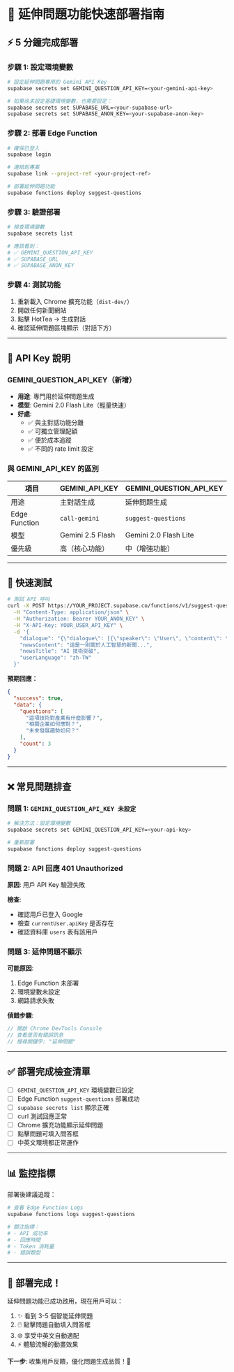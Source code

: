 # 🚀 延伸問題功能快速部署指南

## ⚡ 5 分鐘完成部署

### 步驟 1: 設定環境變數

```bash
# 設定延伸問題專用的 Gemini API Key
supabase secrets set GEMINI_QUESTION_API_KEY=<your-gemini-api-key>

# 如果尚未設定基礎環境變數，也需要設定：
supabase secrets set SUPABASE_URL=<your-supabase-url>
supabase secrets set SUPABASE_ANON_KEY=<your-supabase-anon-key>
```

### 步驟 2: 部署 Edge Function

```bash
# 確保已登入
supabase login

# 連結到專案
supabase link --project-ref <your-project-ref>

# 部署延伸問題功能
supabase functions deploy suggest-questions
```

### 步驟 3: 驗證部署

```bash
# 檢查環境變數
supabase secrets list

# 應該看到：
# ✅ GEMINI_QUESTION_API_KEY
# ✅ SUPABASE_URL
# ✅ SUPABASE_ANON_KEY
```

### 步驟 4: 測試功能

1. 重新載入 Chrome 擴充功能（`dist-dev/`）
2. 開啟任何新聞網站
3. 點擊 HotTea → 生成對話
4. 確認延伸問題區塊顯示（對話下方）

---

## 🔑 API Key 說明

### GEMINI_QUESTION_API_KEY（新增）

- **用途**: 專門用於延伸問題生成
- **模型**: Gemini 2.0 Flash Lite（輕量快速）
- **好處**:
  - ✅ 與主對話功能分離
  - ✅ 可獨立管理配額
  - ✅ 便於成本追蹤
  - ✅ 不同的 rate limit 設定

### 與 GEMINI_API_KEY 的區別

| 項目 | GEMINI_API_KEY | GEMINI_QUESTION_API_KEY |
|-----|----------------|------------------------|
| 用途 | 主對話生成 | 延伸問題生成 |
| Edge Function | `call-gemini` | `suggest-questions` |
| 模型 | Gemini 2.5 Flash | Gemini 2.0 Flash Lite |
| 優先級 | 高（核心功能） | 中（增強功能） |

---

## 🧪 快速測試

```bash
# 測試 API 呼叫
curl -X POST https://YOUR_PROJECT.supabase.co/functions/v1/suggest-questions \
  -H "Content-Type: application/json" \
  -H "Authorization: Bearer YOUR_ANON_KEY" \
  -H "X-API-Key: YOUR_USER_API_KEY" \
  -d '{
    "dialogue": "{\"dialogue\": [{\"speaker\": \"User\", \"content\": \"測試\"}]}",
    "newsContent": "這是一則關於人工智慧的新聞...",
    "newsTitle": "AI 技術突破",
    "userLanguage": "zh-TW"
  }'
```

**預期回應：**
```json
{
  "success": true,
  "data": {
    "questions": [
      "這項技術對產業有什麼影響？",
      "相關企業如何應對？",
      "未來發展趨勢如何？"
    ],
    "count": 3
  }
}
```

---

## ❌ 常見問題排查

### 問題 1: `GEMINI_QUESTION_API_KEY 未設定`

```bash
# 解決方法：設定環境變數
supabase secrets set GEMINI_QUESTION_API_KEY=<your-api-key>

# 重新部署
supabase functions deploy suggest-questions
```

### 問題 2: API 回應 401 Unauthorized

**原因**: 用戶 API Key 驗證失敗

**檢查**:
- 確認用戶已登入 Google
- 檢查 `currentUser.apiKey` 是否存在
- 確認資料庫 `users` 表有該用戶

### 問題 3: 延伸問題不顯示

**可能原因**:
1. Edge Function 未部署
2. 環境變數未設定
3. 網路請求失敗

**偵錯步驟**:
```javascript
// 開啟 Chrome DevTools Console
// 查看是否有錯誤訊息
// 搜尋關鍵字: "延伸問題"
```

---

## ✅ 部署完成檢查清單

- [ ] `GEMINI_QUESTION_API_KEY` 環境變數已設定
- [ ] Edge Function `suggest-questions` 部署成功
- [ ] `supabase secrets list` 顯示正確
- [ ] curl 測試回應正常
- [ ] Chrome 擴充功能顯示延伸問題
- [ ] 點擊問題可填入問答框
- [ ] 中英文環境都正常運作

---

## 📊 監控指標

部署後建議追蹤：

```bash
# 查看 Edge Function Logs
supabase functions logs suggest-questions

# 關注指標：
# - API 成功率
# - 回應時間
# - Token 消耗量
# - 錯誤類型
```

---

## 🎉 部署完成！

延伸問題功能已成功啟用，現在用戶可以：

1. ✨ 看到 3-5 個智能延伸問題
2. 🖱️ 點擊問題自動填入問答框
3. 🌐 享受中英文自動適配
4. ⚡ 體驗流暢的動畫效果

**下一步**: 收集用戶反饋，優化問題生成品質！🚀
